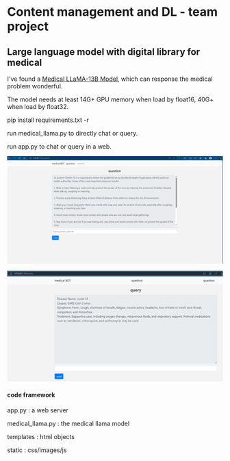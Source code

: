 # Content management and DL - team project

## Large language model with digital library for medical

I've found a [Medical LLaMA-13B Model](https://huggingface.co/shibing624/ziya-llama-13b-medical-merged), which can response the medical problem wonderful.

The model needs at least 14G+ GPU memory when load by float16, 40G+ when load by float32.

pip install requirements.txt -r

run medical_llama.py to directly chat or query.

run app.py to chat or query in a web.

![test](./image/README/test.png)

![test2](./image/README/test2.png)


#### code framework

app.py :  a web server

medical_llama.py : the medical llama model

templates : html objects

static : css/images/js
